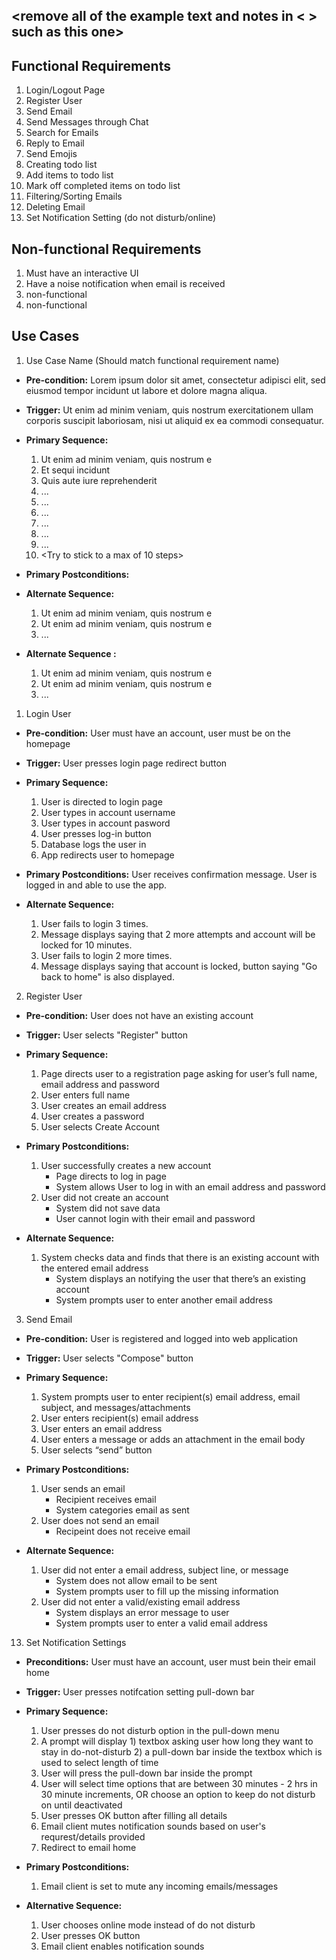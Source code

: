 
## <remove all of the example text and notes in < > such as this one>

## Functional Requirements

1. Login/Logout Page
2. Register User
3. Send Email
4. Send Messages through Chat
5. Search for Emails
6. Reply to Email
7. Send Emojis
8. Creating todo list
9. Add items to todo list
10. Mark off completed items on todo list
11. Filtering/Sorting Emails
12. Deleting Email
13. Set Notification Setting (do not disturb/online)

## Non-functional Requirements

1. Must have an interactive UI
2. Have a noise notification when email is received
3. non-functional
4. non-functional

## Use Cases

1. Use Case Name (Should match functional requirement name)
- **Pre-condition:** <can be a list or short description> Lorem ipsum dolor sit amet, consectetur adipisci elit, sed eiusmod tempor incidunt ut labore et dolore magna aliqua.

- **Trigger:** <can be a list or short description> Ut enim ad minim veniam, quis nostrum exercitationem ullam corporis suscipit laboriosam, nisi ut aliquid ex ea commodi consequatur. 

- **Primary Sequence:**
  
  1. Ut enim ad minim veniam, quis nostrum e
  2. Et sequi incidunt 
  3. Quis aute iure reprehenderit
  4. ... 
  5. ...
  6. ...
  7. ...
  8. ...
  9. ...
  10. <Try to stick to a max of 10 steps>

- **Primary Postconditions:** <can be a list or short description> 

- **Alternate Sequence:** <you can have more than one alternate sequence to describe multiple issues that may arise>
  
  1. Ut enim ad minim veniam, quis nostrum e
  2. Ut enim ad minim veniam, quis nostrum e
  3. ...

- **Alternate Sequence <optional>:** <you can have more than one alternate sequence to describe multiple issues that may arise>
  
  1. Ut enim ad minim veniam, quis nostrum e
  2. Ut enim ad minim veniam, quis nostrum e
  3. ...

1. Login User 
- **Pre-condition:** User must have an account, user must be on the homepage 

- **Trigger:** User presses login page redirect button

- **Primary Sequence:**
  
  1. User is directed to login page
  2. User types in account username
  3. User types in account pasword
  4. User presses log-in button
  5. Database logs the user in
  6. App redirects user to homepage

- **Primary Postconditions:** User receives confirmation message. User is logged in and able to use the app.

- **Alternate Sequence:** 
  
  1. User fails to login 3 times.
  2. Message displays saying that 2 more attempts and account will be locked for 10 minutes.
  3. User fails to login 2 more times.
  4. Message displays saying that account is locked, button saying "Go back to home" is also displayed.


2. Register User
- **Pre-condition:** User does not have an existing account
  
- **Trigger:** User selects "Register" button
  
- **Primary Sequence:**
  
  1. Page directs user to a registration page asking for user’s full name, email address and 
password
  2. User enters full name
  3. User creates an email address
  4. User creates a password 
  5. User selects Create Account

- **Primary Postconditions:** 

  1. User successfully creates a new account
      * Page directs to log in page
      * System allows User to log in with an email address and password
  2. User did not create an account
      * System did not save data
      * User cannot login with their email and password

- **Alternate Sequence:**
  
  1. System checks data and finds that there is an existing account with the entered email 
address
      * System displays an notifying the user that there’s an existing account 
      * System prompts user to enter another email address
  
3. Send Email
- **Pre-condition:** User is registered and logged into web application
  
- **Trigger:** User selects "Compose" button
  
- **Primary Sequence:**
  
  1. System prompts user to enter recipient(s) email address, email subject, and 
messages/attachments
  2. User enters recipient(s) email address
  3. User enters an email address
  4. User enters a message or adds an attachment in the email body
  5. User selects “send” button

- **Primary Postconditions:**

  1. User sends an email
       * Recipient receives email
       * System categories email as sent
  2. User does not send an email
       * Recipeint does not receive email

- **Alternate Sequence:**
  
  1. User did not enter a email address, subject line, or message
       * System does not allow email to be sent
       * System prompts user to fill up the missing information
  2. User did not enter a valid/existing email address
       * System displays an error message to user
       * System prompts user to enter a valid email address

13. Set Notification Settings

- **Preconditions:** User must have an account, user must bein their email home

- **Trigger:** User presses notifcation setting pull-down bar

- **Primary Sequence:**

  1. User presses do not disturb option in the pull-down menu
  2. A prompt will display 1) textbox asking user how long they want to stay in do-not-disturb 2) a pull-down bar inside the textbox which is used to select length of time
  3. User will press the pull-down bar inside the prompt
  4. User will select time options that are between 30 minutes - 2 hrs in 30 minute increments, OR choose an option to keep do not disturb on until deactivated
  5. User presses OK button after filling all details
  6. Email client mutes notification sounds based on user's requrest/details provided
  7. Redirect to email home

- **Primary Postconditions:**
  1. Email client is set to mute any incoming emails/messages

- **Alternative Sequence:**

  1. User chooses online mode instead of do not disturb
  2. User presses OK button
  3. Email client enables notification sounds

